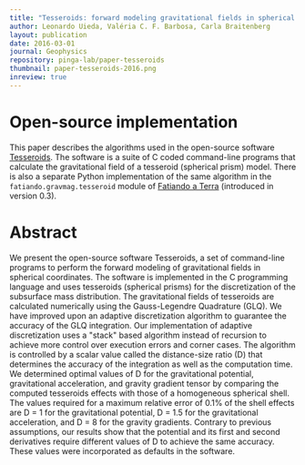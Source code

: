 ```yaml
---
title: "Tesseroids: forward modeling gravitational fields in spherical coordinates"
author: Leonardo Uieda, Valéria C. F. Barbosa, Carla Braitenberg
layout: publication
date: 2016-03-01
journal: Geophysics
repository: pinga-lab/paper-tesseroids
thumbnail: paper-tesseroids-2016.png
inreview: true
---
```


# Open-source implementation

This paper describes the algorithms used in the open-source software
[Tesseroids](http://tesseroids.leouieda.com).
The software is a suite of C coded command-line programs that calculate the
gravitational field of a tesseroid (spherical prism) model.
 There is also a separate Python implementation of the same algorithm in the
`fatiando.gravmag.tesseroid` module of
[Fatiando a Terra](http://www.fatiando.org) (introduced in version 0.3).


# Abstract

We present the open-source software Tesseroids, a set of command-line programs
to perform the forward modeling of gravitational fields in spherical
coordinates.  The software is implemented in the C programming language and
uses tesseroids (spherical prisms) for the discretization of the subsurface
mass distribution.  The gravitational fields of tesseroids are calculated
numerically using the Gauss-Legendre Quadrature (GLQ).  We have improved upon
an adaptive discretization algorithm to guarantee the accuracy of the GLQ
integration.  Our implementation of adaptive discretization uses a "stack"
based algorithm instead of recursion to achieve more control over execution
errors and corner cases.  The algorithm is controlled by a scalar value called
the distance-size ratio (D) that determines the accuracy of the integration as
well as the computation time.  We determined optimal values of D for the
gravitational potential, gravitational acceleration, and gravity gradient
tensor by comparing the computed tesseroids effects with those of a homogeneous
spherical shell.  The values required for a maximum relative error of 0.1% of
the shell effects are D = 1 for the gravitational potential, D = 1.5 for the
gravitational acceleration, and D = 8 for the gravity gradients.  Contrary to
previous assumptions, our results show that the potential and its first and
second derivatives require different values of D to achieve the same accuracy.
These values were incorporated as defaults in the software.
